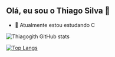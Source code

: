 ## Olá, eu sou o Thiago Silva 👋

- 📖 Atualmente estou estudando C

![Thiagogith GitHub stats](https://github-readme-stats.vercel.app/api?username=Thiagogith&show_icons=true&theme=radical)

[![Top Langs](https://github-readme-stats.vercel.app/api/top-langs/?username=Thiagogith&show_icons=true&theme=radical)](https://github.com/Thiagogith/github-readme-stats)
